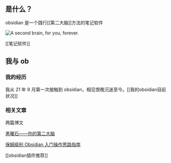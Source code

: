 ---
---

## 是什么？

obsidian 是一个践行[[第二大脑]]方法的笔记软件

![A second brain, for you, forever.](https://s2.loli.net/2022/02/02/P9UHE5ZSeJNlFGw.jpg)

[[笔记软件]]

## 我与 ob

### 我的经历
我从 21 年 9 月第一次接触到 obsidian，相见恨晚沉迷至今。[[我的obsidian目前状况]]

### 相关文章
两篇博文

[黑曜石——你的第二大脑](https://shutgnblink.me/2021/%E9%BB%91%E6%9B%9C%E7%9F%B3%E4%BD%A0%E7%9A%84%E7%AC%AC%E4%BA%8C%E5%A4%A7%E8%84%91/)

[保姆级别 Obsidian 入门操作思路指南](https://shutgnblink.me/2021/%E4%BF%9D%E5%A7%86%E7%BA%A7%E5%88%ABobsidian%E5%85%A5%E9%97%A8%E6%93%8D%E4%BD%9C%E6%80%9D%E8%B7%AF%E6%8C%87%E5%8D%97/)

[[obsidian插件推荐]]

